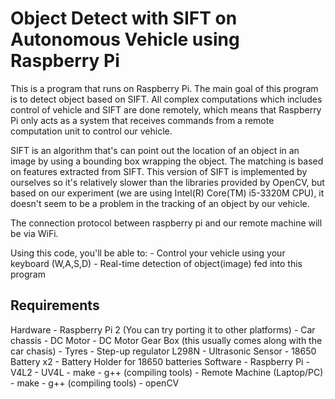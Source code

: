 Object Detect with SIFT on Autonomous Vehicle using Raspberry Pi
================================================================

This is a program that runs on Raspberry Pi. The main goal of this program is to detect object based on SIFT. All complex computations which includes control of vehicle and SIFT are done remotely, which means that Raspberry Pi only acts as a system that receives commands from a remote computation unit to control our vehicle. 

SIFT is an algorithm that's can point out the location of an object in an image by using a bounding box wrapping the object. The matching is based on features extracted from SIFT. This version of SIFT is implemented by ourselves so it's relatively slower than the libraries provided by OpenCV, but based on our experiment (we are using Intel(R) Core(TM) i5-3320M CPU), it doesn't seem to be a problem in the tracking of an object by our vehicle.

The connection protocol between raspberry pi and our remote machine will be via WiFi.

Using this code, you'll be able to:
    - Control your vehicle using your keyboard (W,A,S,D)
    - Real-time detection of object(image) fed into this program

Requirements
------------
Hardware
    - Raspberry Pi 2 (You can try porting it to other platforms)
    - Car chassis
    - DC Motor
    - DC Motor Gear Box (this usually comes along with the car chasis)
    - Tyres 
    - Step-up regulator L298N 
    - Ultrasonic Sensor 
    - 18650 Battery x2
    - Battery Holder for 18650 batteries
Software
    - Raspberry Pi
        - V4L2
        - UV4L
        - make
        - g++ (compiling tools)
    - Remote Machine (Laptop/PC)
        - make
        - g++ (compiling tools)
        - openCV

